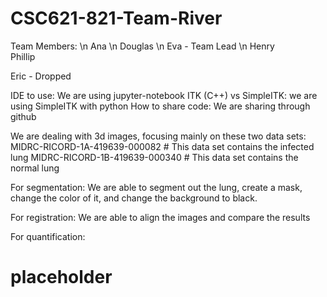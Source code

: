 # CSC621-821-Team-River

Team Members: \n
Ana	\n
Douglas	\n
Eva	  - Team Lead \n
Henry	
Phillip

Eric	- Dropped

IDE to use: We are using jupyter-notebook
ITK (C++) vs SimpleITK: we are using SimpleITK with python
How to share code: We are sharing through github

We are dealing with 3d images, focusing mainly on these two data sets:
MIDRC-RICORD-1A-419639-000082 # This data set contains the infected lung
MIDRC-RICORD-1B-419639-000340 # This data set contains the normal lung

For segmentation:
We are able to segment out the lung, create a mask, change the color of it, and change the background to black.

For registration:
We are able to align the images and compare the results

For quantification:
# placeholder

